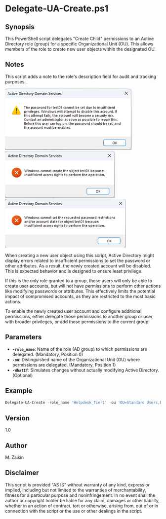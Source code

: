 # Delegate-UA-Create.ps1

## Synopsis

This PowerShell script delegates "Create Child" permissions to an Active Directory role (group) for a specific Organizational Unit (OU). This allows members of the role to create new user objects within the designated OU.

## Notes

This script adds a note to the role's description field for audit and tracking purposes.

![Example Error 1](../_assets/ua-err1.png)
![Example Error 2](../_assets/ua-err2.png)
![Example Error 3](../_assets/ua-err3.png)

When creating a new user object using this script, Active Directory might display errors related to insufficient permissions to set the password or other attributes. As a result, the newly created account will be disabled. This is expected behavior and is designed to ensure least privilege.

If this is the only role granted to a group, those users will only be able to create user accounts, but will not have permissions to perform other actions like modifying passwords or attributes. This effectively limits the potential impact of compromised accounts, as they are restricted to the most basic actions.

To enable the newly created user account and configure additional permissions, either delegate those permissions to another group or user with broader privileges, or add those permissions to the current group.

## Parameters

* **`-role_name`**: Name of the role (AD group) to which permissions are delegated. (Mandatory, Position 0)
* **`-ou`**: Distinguished name of the Organizational Unit (OU) where permissions are delegated. (Mandatory, Position 1)
* **`-WhatIf`**: Simulates changes without actually modifying Active Directory. (Optional)

## Example

```powershell
Delegate-UA-Create -role_name 'Helpdesk_Tier1' -ou 'OU=Standard Users,DC=contoso,DC=com'
```

## Version

1.0

## Author

M. Zaikin

## Disclaimer

This script is provided "AS IS" without warranty of any kind, express or implied, including but not limited to the warranties of merchantability, fitness for a particular purpose and noninfringement. In no event shall the author or copyright holder be liable for any claim, damages or other liability, whether in an action of contract, tort or otherwise, arising from, out of or in connection with the script or the use or other dealings in the script.
